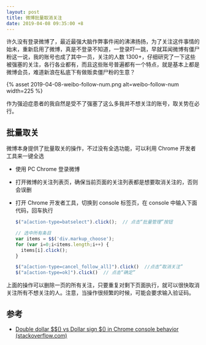 ```yaml
---
layout: post
title: 微博批量取消关注
date: 2019-04-08 09:35:00 +8
---
```


许久没有登录微博了，最近最强大脑作弊事件闹的沸沸扬扬，为了关注这件事情的始末，重新启用了微博，真是不登录不知道，一登录吓一跳，早就耳闻微博有僵尸粉这一说，我的账号也成了其中一员，关注的人数 1300+，仔细研究了一下这些被强塞的关注，各行各业都有，而且这些账号普遍都有一个特点，就是基本上都是微博会员，难道新浪在私底下有做贩卖僵尸粉的生意？

<!--excerpt-->

{% asset 2019-04-08-weibo-follow-num.png alt=weibo-follow-num width=225 %}

作为强迫症患者的我自然是受不了强塞了这么多我并不想关注的账号，取关势在必行。

## 批量取关

微博本身提供了批量取关的操作，不过没有全选功能，可以利用 Chrome 开发者工具来一键全选

* 使用 PC Chrome 登录微博
* 打开微博的关注列表页，确保当前页面的关注列表都是想要取消关注的，否则会误删
* 打开 Chrome 开发者工具，切换到 console 标签页，在 console 中输入下面代码，回车执行

  ```js
  $("a[action-type=batselect").click();  // 点击“批量管理”按钮

  // 选中所有条目
  var items = $$('div.markup_choose');
  for (var i=0;i<items.length;i++) {
    items[i].click();
  }

  $("a[action-type=cancel_follow_all]").click()  //点击“取消关注”
  $("a[action-type=ok]").click()  // 点击“确定”
  ```

上面的操作可以删除一页的所有关注，只要重复对剩下页面执行，就可以很快取消关注所有不想关注的人。注意，当操作很频繁的时候，可能会要求输入验证码。

## 参考

* [Double dollar $$() vs Dollar sign $() in Chrome console behavior (stackoverflow.com)](https://stackoverflow.com/questions/35682890/double-dollar-vs-dollar-sign-in-chrome-console-behavior)
